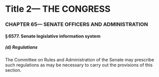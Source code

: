 
# Title 2— THE CONGRESS
### CHAPTER 65— SENATE OFFICERS AND ADMINISTRATION
#### § 6577. Senate legislative information system
##### (d) Regulations

The Committee on Rules and Administration of the Senate may prescribe such regulations as may be necessary to carry out the provisions of this section.
